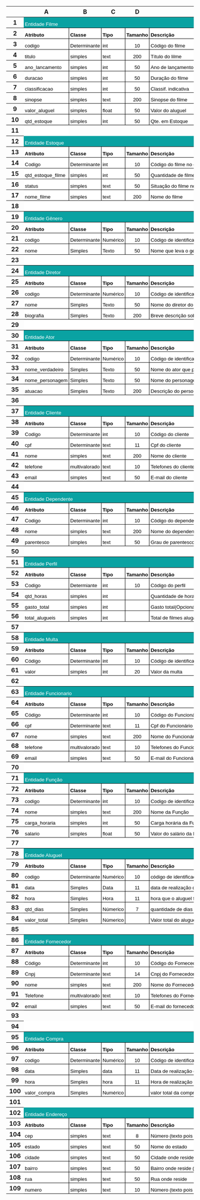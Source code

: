 <meta http-equiv="Content-Type" content="text/html; charset=utf-8"><link type="text/css" rel="stylesheet" href="resources/sheet.css" >
<style type="text/css">.ritz .waffle a { color: inherit; }.ritz .waffle .s6{border-bottom:1px SOLID #000000;background-color:#ffffff;}.ritz .waffle .s2{border-bottom:1px SOLID #000000;border-right:1px SOLID #000000;background-color:#ffffff;text-align:left;color:#000000;font-family:'Arial';font-size:10pt;vertical-align:bottom;white-space:nowrap;direction:ltr;padding:2px 3px 2px 3px;}.ritz .waffle .s3{border-bottom:1px SOLID #000000;border-right:1px SOLID #000000;background-color:#ffffff;text-align:center;color:#000000;font-family:'Arial';font-size:10pt;vertical-align:bottom;white-space:nowrap;direction:ltr;padding:2px 3px 2px 3px;}.ritz .waffle .s1{border-bottom:1px SOLID #000000;border-right:1px SOLID #000000;background-color:#ffffff;text-align:left;font-weight:bold;color:#000000;font-family:'Arial';font-size:10pt;vertical-align:bottom;white-space:nowrap;direction:ltr;padding:2px 3px 2px 3px;}.ritz .waffle .s0{border-bottom:1px SOLID #000000;border-right:1px SOLID #000000;background-color:#0aa2a2;text-align:left;color:#ffffff;font-family:'Arial';font-size:10pt;vertical-align:bottom;white-space:nowrap;direction:ltr;padding:2px 3px 2px 3px;}.ritz .waffle .s7{border-right: none;border-bottom:1px SOLID #000000;background-color:#ffffff;text-align:left;color:#000000;font-family:'Arial';font-size:10pt;vertical-align:bottom;white-space:nowrap;direction:ltr;padding:2px 3px 2px 3px;}.ritz .waffle .s4{background-color:#ffffff;text-align:left;color:#000000;font-family:'Arial';font-size:10pt;vertical-align:bottom;white-space:nowrap;direction:ltr;padding:2px 3px 2px 3px;}.ritz .waffle .s5{border-bottom:1px SOLID #000000;background-color:#0aa2a2;text-align:left;color:#ffffff;font-family:'Arial';font-size:10pt;vertical-align:bottom;white-space:nowrap;direction:ltr;padding:2px 3px 2px 3px;}.ritz .waffle .s8{border-bottom:1px SOLID #000000;background-color:#ffffff;text-align:left;color:#000000;font-family:'Arial';font-size:10pt;vertical-align:bottom;white-space:nowrap;direction:ltr;padding:2px 3px 2px 3px;}</style><div class="ritz grid-container" dir="ltr"><table class="waffle" cellspacing="0" cellpadding="0"><thead><tr><th class="row-header freezebar-origin-ltr"></th><th id="0C0" style="width:136px;" class="column-headers-background">A</th><th id="0C1" style="width:100px;" class="column-headers-background">B</th><th id="0C2" style="width:100px;" class="column-headers-background">C</th><th id="0C3" style="width:100px;" class="column-headers-background">D</th><th id="0C4" style="width:318px;" class="column-headers-background">E</th></tr></thead><tbody><tr style="height: 20px"><th id="0R0" style="height: 20px;" class="row-headers-background"><div class="row-header-wrapper" style="line-height: 20px">1</div></th><td class="s0" dir="ltr" colspan="5">Entidade Filme</td></tr><tr style="height: 20px"><th id="0R1" style="height: 20px;" class="row-headers-background"><div class="row-header-wrapper" style="line-height: 20px">2</div></th><td class="s1" dir="ltr">Atributo</td><td class="s1" dir="ltr">Classe</td><td class="s1" dir="ltr">Tipo</td><td class="s1" dir="ltr">Tamanho</td><td class="s1" dir="ltr">Descrição</td></tr><tr style="height: 20px"><th id="0R2" style="height: 20px;" class="row-headers-background"><div class="row-header-wrapper" style="line-height: 20px">3</div></th><td class="s2" dir="ltr">codigo</td><td class="s2" dir="ltr">Determinante</td><td class="s2" dir="ltr">int</td><td class="s3" dir="ltr">10</td><td class="s2" dir="ltr">Código do filme</td></tr><tr style="height: 20px"><th id="0R3" style="height: 20px;" class="row-headers-background"><div class="row-header-wrapper" style="line-height: 20px">4</div></th><td class="s2" dir="ltr">titulo</td><td class="s2" dir="ltr">simples</td><td class="s2" dir="ltr">text</td><td class="s3" dir="ltr">200</td><td class="s2" dir="ltr">Título do lilme</td></tr><tr style="height: 20px"><th id="0R4" style="height: 20px;" class="row-headers-background"><div class="row-header-wrapper" style="line-height: 20px">5</div></th><td class="s2" dir="ltr">ano_lancamento</td><td class="s2" dir="ltr">simples</td><td class="s2" dir="ltr">int</td><td class="s3" dir="ltr">50</td><td class="s2" dir="ltr">Ano de lançamento</td></tr><tr style="height: 20px"><th id="0R5" style="height: 20px;" class="row-headers-background"><div class="row-header-wrapper" style="line-height: 20px">6</div></th><td class="s2" dir="ltr">duracao</td><td class="s2" dir="ltr">simples</td><td class="s2" dir="ltr">int</td><td class="s3" dir="ltr">50</td><td class="s2" dir="ltr">Duração do filme</td></tr><tr style="height: 20px"><th id="0R6" style="height: 20px;" class="row-headers-background"><div class="row-header-wrapper" style="line-height: 20px">7</div></th><td class="s2" dir="ltr">classificacao</td><td class="s2" dir="ltr">simples</td><td class="s2" dir="ltr">int</td><td class="s3" dir="ltr">50</td><td class="s2" dir="ltr">Classif. indicativa</td></tr><tr style="height: 20px"><th id="0R7" style="height: 20px;" class="row-headers-background"><div class="row-header-wrapper" style="line-height: 20px">8</div></th><td class="s2" dir="ltr">sinopse</td><td class="s2" dir="ltr">simples</td><td class="s2" dir="ltr">text</td><td class="s3" dir="ltr">200</td><td class="s2" dir="ltr">Sinopse do filme</td></tr><tr style="height: 20px"><th id="0R8" style="height: 20px;" class="row-headers-background"><div class="row-header-wrapper" style="line-height: 20px">9</div></th><td class="s2" dir="ltr">valor_aluguel</td><td class="s2" dir="ltr">simples</td><td class="s2" dir="ltr">float</td><td class="s3" dir="ltr">50</td><td class="s2" dir="ltr">Valor do aluguel</td></tr><tr style="height: 20px"><th id="0R9" style="height: 20px;" class="row-headers-background"><div class="row-header-wrapper" style="line-height: 20px">10</div></th><td class="s2" dir="ltr">qtd_estoque</td><td class="s2" dir="ltr">simples</td><td class="s2" dir="ltr">int</td><td class="s3" dir="ltr">50</td><td class="s2" dir="ltr">Qte. em Estoque</td></tr><tr style="height: 20px"><th id="0R10" style="height: 20px;" class="row-headers-background"><div class="row-header-wrapper" style="line-height: 20px">11</div></th><td class="s4" dir="ltr"></td><td></td><td></td><td></td><td></td></tr><tr style="height: 20px"><th id="0R11" style="height: 20px;" class="row-headers-background"><div class="row-header-wrapper" style="line-height: 20px">12</div></th><td class="s5" dir="ltr" colspan="5">Entidade Estoque</td></tr><tr style="height: 20px"><th id="0R12" style="height: 20px;" class="row-headers-background"><div class="row-header-wrapper" style="line-height: 20px">13</div></th><td class="s1" dir="ltr">Atributo</td><td class="s1" dir="ltr">Classe</td><td class="s1" dir="ltr">Tipo</td><td class="s1" dir="ltr">Tamanho</td><td class="s1" dir="ltr">Descrição</td></tr><tr style="height: 20px"><th id="0R13" style="height: 20px;" class="row-headers-background"><div class="row-header-wrapper" style="line-height: 20px">14</div></th><td class="s2" dir="ltr">Codigo</td><td class="s2" dir="ltr">Determinante</td><td class="s2" dir="ltr">int</td><td class="s3" dir="ltr">10</td><td class="s2" dir="ltr">Código do filme no estoque</td></tr><tr style="height: 20px"><th id="0R14" style="height: 20px;" class="row-headers-background"><div class="row-header-wrapper" style="line-height: 20px">15</div></th><td class="s2" dir="ltr">qtd_estoque_filme</td><td class="s2" dir="ltr">simples</td><td class="s2" dir="ltr">int</td><td class="s3" dir="ltr">50</td><td class="s2" dir="ltr">Quantidade de filmes específico no estoque</td></tr><tr style="height: 20px"><th id="0R15" style="height: 20px;" class="row-headers-background"><div class="row-header-wrapper" style="line-height: 20px">16</div></th><td class="s2" dir="ltr">status</td><td class="s2" dir="ltr">simples</td><td class="s2" dir="ltr">text</td><td class="s3" dir="ltr">50</td><td class="s2" dir="ltr">Situação do filme no estoque</td></tr><tr style="height: 20px"><th id="0R16" style="height: 20px;" class="row-headers-background"><div class="row-header-wrapper" style="line-height: 20px">17</div></th><td class="s2" dir="ltr">nome_filme</td><td class="s2" dir="ltr">simples</td><td class="s2" dir="ltr">text</td><td class="s3" dir="ltr">200</td><td class="s2" dir="ltr">Nome do filme</td></tr><tr style="height: 20px"><th id="0R17" style="height: 20px;" class="row-headers-background"><div class="row-header-wrapper" style="line-height: 20px">18</div></th><td class="s6"></td><td class="s6"></td><td class="s6"></td><td class="s6"></td><td class="s6"></td></tr><tr style="height: 20px"><th id="0R18" style="height: 20px;" class="row-headers-background"><div class="row-header-wrapper" style="line-height: 20px">19</div></th><td class="s0" dir="ltr" colspan="5">Entidade Gênero</td></tr><tr style="height: 20px"><th id="0R19" style="height: 20px;" class="row-headers-background"><div class="row-header-wrapper" style="line-height: 20px">20</div></th><td class="s1" dir="ltr">Atributo</td><td class="s1" dir="ltr">Classe</td><td class="s1" dir="ltr">Tipo</td><td class="s1" dir="ltr">Tamanho</td><td class="s1" dir="ltr">Descrição</td></tr><tr style="height: 20px"><th id="0R20" style="height: 20px;" class="row-headers-background"><div class="row-header-wrapper" style="line-height: 20px">21</div></th><td class="s2" dir="ltr">codigo</td><td class="s2" dir="ltr">Determinante</td><td class="s2" dir="ltr">Numérico</td><td class="s3" dir="ltr">10</td><td class="s2" dir="ltr">Código de identificação do gênero</td></tr><tr style="height: 20px"><th id="0R21" style="height: 20px;" class="row-headers-background"><div class="row-header-wrapper" style="line-height: 20px">22</div></th><td class="s2" dir="ltr">nome</td><td class="s2" dir="ltr">Simples</td><td class="s2" dir="ltr">Texto</td><td class="s3" dir="ltr">50</td><td class="s2" dir="ltr">Nome que leva o genêro do filme</td></tr><tr style="height: 20px"><th id="0R22" style="height: 20px;" class="row-headers-background"><div class="row-header-wrapper" style="line-height: 20px">23</div></th><td class="s6"></td><td class="s6"></td><td class="s6"></td><td class="s6"></td><td class="s6"></td></tr><tr style="height: 20px"><th id="0R23" style="height: 20px;" class="row-headers-background"><div class="row-header-wrapper" style="line-height: 20px">24</div></th><td class="s0" dir="ltr" colspan="5">Entidade Diretor</td></tr><tr style="height: 20px"><th id="0R24" style="height: 20px;" class="row-headers-background"><div class="row-header-wrapper" style="line-height: 20px">25</div></th><td class="s1" dir="ltr">Atributo</td><td class="s1" dir="ltr">Classe</td><td class="s1" dir="ltr">Tipo</td><td class="s1" dir="ltr">Tamanho</td><td class="s1" dir="ltr">Descrição</td></tr><tr style="height: 20px"><th id="0R25" style="height: 20px;" class="row-headers-background"><div class="row-header-wrapper" style="line-height: 20px">26</div></th><td class="s2" dir="ltr">codigo</td><td class="s2" dir="ltr">Determinante</td><td class="s2" dir="ltr">Numérico</td><td class="s3" dir="ltr">10</td><td class="s2" dir="ltr">Código de identificação do diretor</td></tr><tr style="height: 20px"><th id="0R26" style="height: 20px;" class="row-headers-background"><div class="row-header-wrapper" style="line-height: 20px">27</div></th><td class="s2" dir="ltr">nome</td><td class="s2" dir="ltr">Simples</td><td class="s2" dir="ltr">Texto</td><td class="s3" dir="ltr">50</td><td class="s2" dir="ltr">Nome do diretor do filme</td></tr><tr style="height: 20px"><th id="0R27" style="height: 20px;" class="row-headers-background"><div class="row-header-wrapper" style="line-height: 20px">28</div></th><td class="s2" dir="ltr">biografia</td><td class="s2" dir="ltr">Simples</td><td class="s2" dir="ltr">Texto</td><td class="s3" dir="ltr">200</td><td class="s2" dir="ltr">Breve descrição sobre o diretor</td></tr><tr style="height: 20px"><th id="0R28" style="height: 20px;" class="row-headers-background"><div class="row-header-wrapper" style="line-height: 20px">29</div></th><td class="s6"></td><td class="s6"></td><td class="s6"></td><td class="s6"></td><td class="s6"></td></tr><tr style="height: 20px"><th id="0R29" style="height: 20px;" class="row-headers-background"><div class="row-header-wrapper" style="line-height: 20px">30</div></th><td class="s0" dir="ltr" colspan="5">Entidade Ator</td></tr><tr style="height: 20px"><th id="0R30" style="height: 20px;" class="row-headers-background"><div class="row-header-wrapper" style="line-height: 20px">31</div></th><td class="s1" dir="ltr">Atributo</td><td class="s1" dir="ltr">Classe</td><td class="s1" dir="ltr">Tipo</td><td class="s1" dir="ltr">Tamanho</td><td class="s1" dir="ltr">Descrição</td></tr><tr style="height: 20px"><th id="0R31" style="height: 20px;" class="row-headers-background"><div class="row-header-wrapper" style="line-height: 20px">32</div></th><td class="s2" dir="ltr">codigo</td><td class="s2" dir="ltr">Determinante</td><td class="s2" dir="ltr">Numérico</td><td class="s3" dir="ltr">10</td><td class="s2" dir="ltr">Código de identificação do ator</td></tr><tr style="height: 20px"><th id="0R32" style="height: 20px;" class="row-headers-background"><div class="row-header-wrapper" style="line-height: 20px">33</div></th><td class="s2" dir="ltr">nome_verdadeiro</td><td class="s2" dir="ltr">Simples</td><td class="s2" dir="ltr">Texto</td><td class="s3" dir="ltr">50</td><td class="s2" dir="ltr">Nome do ator que participou do filme</td></tr><tr style="height: 20px"><th id="0R33" style="height: 20px;" class="row-headers-background"><div class="row-header-wrapper" style="line-height: 20px">34</div></th><td class="s2" dir="ltr">nome_personagem</td><td class="s2" dir="ltr">Simples</td><td class="s2" dir="ltr">Texto</td><td class="s3" dir="ltr">50</td><td class="s2" dir="ltr">Nome do personagem encenado </td></tr><tr style="height: 20px"><th id="0R34" style="height: 20px;" class="row-headers-background"><div class="row-header-wrapper" style="line-height: 20px">35</div></th><td class="s2" dir="ltr">atuacao</td><td class="s2" dir="ltr">Simples</td><td class="s2" dir="ltr">Texto</td><td class="s3" dir="ltr">200</td><td class="s2" dir="ltr">Descrição do personagem no filme</td></tr><tr style="height: 20px"><th id="0R35" style="height: 20px;" class="row-headers-background"><div class="row-header-wrapper" style="line-height: 20px">36</div></th><td class="s6"></td><td class="s6"></td><td class="s6"></td><td class="s6"></td><td class="s6"></td></tr><tr style="height: 20px"><th id="0R36" style="height: 20px;" class="row-headers-background"><div class="row-header-wrapper" style="line-height: 20px">37</div></th><td class="s0" dir="ltr" colspan="5">Entidade Cliente</td></tr><tr style="height: 20px"><th id="0R37" style="height: 20px;" class="row-headers-background"><div class="row-header-wrapper" style="line-height: 20px">38</div></th><td class="s1" dir="ltr">Atributo</td><td class="s1" dir="ltr">Classe</td><td class="s1" dir="ltr">Tipo</td><td class="s1" dir="ltr">Tamanho</td><td class="s1" dir="ltr">Descrição</td></tr><tr style="height: 20px"><th id="0R38" style="height: 20px;" class="row-headers-background"><div class="row-header-wrapper" style="line-height: 20px">39</div></th><td class="s2" dir="ltr">Codigo</td><td class="s2" dir="ltr">Determinante</td><td class="s2" dir="ltr">int</td><td class="s3" dir="ltr">10</td><td class="s2" dir="ltr">Código do cliente</td></tr><tr style="height: 20px"><th id="0R39" style="height: 20px;" class="row-headers-background"><div class="row-header-wrapper" style="line-height: 20px">40</div></th><td class="s2" dir="ltr">cpf</td><td class="s2" dir="ltr">Determinante</td><td class="s2" dir="ltr">text</td><td class="s3" dir="ltr">11</td><td class="s2" dir="ltr">Cpf do cliente</td></tr><tr style="height: 20px"><th id="0R40" style="height: 20px;" class="row-headers-background"><div class="row-header-wrapper" style="line-height: 20px">41</div></th><td class="s2" dir="ltr">nome</td><td class="s2" dir="ltr">simples</td><td class="s2" dir="ltr">text</td><td class="s3" dir="ltr">200</td><td class="s2" dir="ltr">Nome do cliente</td></tr><tr style="height: 20px"><th id="0R41" style="height: 20px;" class="row-headers-background"><div class="row-header-wrapper" style="line-height: 20px">42</div></th><td class="s2" dir="ltr">telefone</td><td class="s2" dir="ltr">multivalorado</td><td class="s2" dir="ltr">text</td><td class="s3" dir="ltr">10</td><td class="s2" dir="ltr">Telefones do cliente</td></tr><tr style="height: 20px"><th id="0R42" style="height: 20px;" class="row-headers-background"><div class="row-header-wrapper" style="line-height: 20px">43</div></th><td class="s2" dir="ltr">email</td><td class="s2" dir="ltr">simples</td><td class="s2" dir="ltr">text</td><td class="s3" dir="ltr">50</td><td class="s2" dir="ltr">E-mail do cliente</td></tr><tr style="height: 20px"><th id="0R43" style="height: 20px;" class="row-headers-background"><div class="row-header-wrapper" style="line-height: 20px">44</div></th><td class="s6"></td><td class="s6"></td><td class="s6"></td><td class="s6"></td><td class="s6"></td></tr><tr style="height: 20px"><th id="0R44" style="height: 20px;" class="row-headers-background"><div class="row-header-wrapper" style="line-height: 20px">45</div></th><td class="s0" dir="ltr" colspan="5">Entidade Dependente</td></tr><tr style="height: 20px"><th id="0R45" style="height: 20px;" class="row-headers-background"><div class="row-header-wrapper" style="line-height: 20px">46</div></th><td class="s1" dir="ltr">Atributo</td><td class="s1" dir="ltr">Classe</td><td class="s1" dir="ltr">Tipo</td><td class="s1" dir="ltr">Tamanho</td><td class="s1" dir="ltr">Descrição</td></tr><tr style="height: 20px"><th id="0R46" style="height: 20px;" class="row-headers-background"><div class="row-header-wrapper" style="line-height: 20px">47</div></th><td class="s2" dir="ltr">Codigo</td><td class="s2" dir="ltr">Determinante</td><td class="s2" dir="ltr">int</td><td class="s3" dir="ltr">10</td><td class="s2" dir="ltr">Código do dependente</td></tr><tr style="height: 20px"><th id="0R47" style="height: 20px;" class="row-headers-background"><div class="row-header-wrapper" style="line-height: 20px">48</div></th><td class="s2" dir="ltr">nome</td><td class="s2" dir="ltr">simples</td><td class="s2" dir="ltr">text</td><td class="s3" dir="ltr">200</td><td class="s2" dir="ltr">Nome do dependente</td></tr><tr style="height: 20px"><th id="0R48" style="height: 20px;" class="row-headers-background"><div class="row-header-wrapper" style="line-height: 20px">49</div></th><td class="s2" dir="ltr">parentesco</td><td class="s2" dir="ltr">simples</td><td class="s2" dir="ltr">text</td><td class="s3" dir="ltr">50</td><td class="s2" dir="ltr">Grau de parentesco com o cliente</td></tr><tr style="height: 20px"><th id="0R49" style="height: 20px;" class="row-headers-background"><div class="row-header-wrapper" style="line-height: 20px">50</div></th><td class="s6"></td><td class="s6"></td><td class="s6"></td><td class="s6"></td><td class="s6"></td></tr><tr style="height: 20px"><th id="0R50" style="height: 20px;" class="row-headers-background"><div class="row-header-wrapper" style="line-height: 20px">51</div></th><td class="s0" dir="ltr" colspan="5">Entidade Perfil</td></tr><tr style="height: 20px"><th id="0R51" style="height: 20px;" class="row-headers-background"><div class="row-header-wrapper" style="line-height: 20px">52</div></th><td class="s1">Atributo</td><td class="s1">Classe</td><td class="s1">Tipo</td><td class="s1">Tamanho</td><td class="s1">Descrição</td></tr><tr style="height: 20px"><th id="0R52" style="height: 20px;" class="row-headers-background"><div class="row-header-wrapper" style="line-height: 20px">53</div></th><td class="s2" dir="ltr">Codigo</td><td class="s2" dir="ltr">Determiante</td><td class="s2" dir="ltr">int</td><td class="s3" dir="ltr">10</td><td class="s2" dir="ltr">Código do perfil</td></tr><tr style="height: 20px"><th id="0R53" style="height: 20px;" class="row-headers-background"><div class="row-header-wrapper" style="line-height: 20px">54</div></th><td class="s2" dir="ltr">qtd_horas</td><td class="s2" dir="ltr">simples</td><td class="s2" dir="ltr">int</td><td class="s3" dir="ltr"></td><td class="s7 softmerge" dir="ltr"><div class="softmerge-inner" style="width:416px;left:-1px">Quantidade de horas com filmes alugados(Opcional)</div></td></tr><tr style="height: 20px"><th id="0R54" style="height: 20px;" class="row-headers-background"><div class="row-header-wrapper" style="line-height: 20px">55</div></th><td class="s2" dir="ltr">gasto_total</td><td class="s2" dir="ltr">simples</td><td class="s2" dir="ltr">int</td><td class="s3"></td><td class="s2" dir="ltr">Gasto total(Opcional)</td></tr><tr style="height: 20px"><th id="0R55" style="height: 20px;" class="row-headers-background"><div class="row-header-wrapper" style="line-height: 20px">56</div></th><td class="s2" dir="ltr">total_alugueis</td><td class="s2" dir="ltr">simples</td><td class="s2" dir="ltr">int</td><td class="s3"></td><td class="s2" dir="ltr">Total de filmes alugados(Opcional)</td></tr><tr style="height: 20px"><th id="0R56" style="height: 20px;" class="row-headers-background"><div class="row-header-wrapper" style="line-height: 20px">57</div></th><td class="s6"></td><td class="s6"></td><td class="s6"></td><td class="s6"></td><td class="s6"></td></tr><tr style="height: 20px"><th id="0R57" style="height: 20px;" class="row-headers-background"><div class="row-header-wrapper" style="line-height: 20px">58</div></th><td class="s0" colspan="5">Entidade Multa</td></tr><tr style="height: 20px"><th id="0R58" style="height: 20px;" class="row-headers-background"><div class="row-header-wrapper" style="line-height: 20px">59</div></th><td class="s1">Atributo</td><td class="s1">Classe</td><td class="s1">Tipo</td><td class="s1">Tamanho</td><td class="s1">Descrição</td></tr><tr style="height: 20px"><th id="0R59" style="height: 20px;" class="row-headers-background"><div class="row-header-wrapper" style="line-height: 20px">60</div></th><td class="s2">Código</td><td class="s2">Determinante</td><td class="s2">int</td><td class="s3" dir="ltr">10</td><td class="s2">Código de identificação da multa</td></tr><tr style="height: 20px"><th id="0R60" style="height: 20px;" class="row-headers-background"><div class="row-header-wrapper" style="line-height: 20px">61</div></th><td class="s2">valor</td><td class="s2">simples</td><td class="s2">int</td><td class="s3">20</td><td class="s2">Valor da multa</td></tr><tr style="height: 20px"><th id="0R61" style="height: 20px;" class="row-headers-background"><div class="row-header-wrapper" style="line-height: 20px">62</div></th><td class="s6"></td><td class="s6"></td><td class="s6"></td><td class="s6"></td><td class="s8" dir="ltr"></td></tr><tr style="height: 20px"><th id="0R62" style="height: 20px;" class="row-headers-background"><div class="row-header-wrapper" style="line-height: 20px">63</div></th><td class="s0" dir="ltr" colspan="5">Entidade Funcionario</td></tr><tr style="height: 20px"><th id="0R63" style="height: 20px;" class="row-headers-background"><div class="row-header-wrapper" style="line-height: 20px">64</div></th><td class="s1">Atributo</td><td class="s1">Classe</td><td class="s1">Tipo</td><td class="s1">Tamanho</td><td class="s1">Descrição</td></tr><tr style="height: 20px"><th id="0R64" style="height: 20px;" class="row-headers-background"><div class="row-header-wrapper" style="line-height: 20px">65</div></th><td class="s2" dir="ltr">Código</td><td class="s2" dir="ltr">Determinante</td><td class="s2" dir="ltr">int</td><td class="s3" dir="ltr">10</td><td class="s2" dir="ltr">Código do Funcionário</td></tr><tr style="height: 20px"><th id="0R65" style="height: 20px;" class="row-headers-background"><div class="row-header-wrapper" style="line-height: 20px">66</div></th><td class="s2" dir="ltr">cpf</td><td class="s2" dir="ltr">Determinante</td><td class="s2" dir="ltr">text</td><td class="s3" dir="ltr">11</td><td class="s2" dir="ltr">Cpf do Funcionário</td></tr><tr style="height: 20px"><th id="0R66" style="height: 20px;" class="row-headers-background"><div class="row-header-wrapper" style="line-height: 20px">67</div></th><td class="s2" dir="ltr">nome</td><td class="s2" dir="ltr">simples</td><td class="s2" dir="ltr">text</td><td class="s3" dir="ltr">200</td><td class="s2" dir="ltr">Nome do Funcionário</td></tr><tr style="height: 20px"><th id="0R67" style="height: 20px;" class="row-headers-background"><div class="row-header-wrapper" style="line-height: 20px">68</div></th><td class="s2" dir="ltr">telefone</td><td class="s2" dir="ltr">multivalorado</td><td class="s2" dir="ltr">text</td><td class="s3" dir="ltr">10</td><td class="s2" dir="ltr">Telefones do Funcionário</td></tr><tr style="height: 20px"><th id="0R68" style="height: 20px;" class="row-headers-background"><div class="row-header-wrapper" style="line-height: 20px">69</div></th><td class="s2" dir="ltr">email</td><td class="s2" dir="ltr">simples</td><td class="s2" dir="ltr">text</td><td class="s3" dir="ltr">50</td><td class="s2" dir="ltr">E-mail do Funcionário</td></tr><tr style="height: 20px"><th id="0R69" style="height: 20px;" class="row-headers-background"><div class="row-header-wrapper" style="line-height: 20px">70</div></th><td class="s6"></td><td class="s6"></td><td class="s6"></td><td class="s6"></td><td class="s6"></td></tr><tr style="height: 20px"><th id="0R70" style="height: 20px;" class="row-headers-background"><div class="row-header-wrapper" style="line-height: 20px">71</div></th><td class="s0" dir="ltr" colspan="5">Entidade Função</td></tr><tr style="height: 20px"><th id="0R71" style="height: 20px;" class="row-headers-background"><div class="row-header-wrapper" style="line-height: 20px">72</div></th><td class="s1">Atributo</td><td class="s1">Classe</td><td class="s1">Tipo</td><td class="s1">Tamanho</td><td class="s1">Descrição</td></tr><tr style="height: 20px"><th id="0R72" style="height: 20px;" class="row-headers-background"><div class="row-header-wrapper" style="line-height: 20px">73</div></th><td class="s2">codigo</td><td class="s2">Determinante</td><td class="s2">int</td><td class="s3" dir="ltr">10</td><td class="s2">Codigo de identificação da Função</td></tr><tr style="height: 20px"><th id="0R73" style="height: 20px;" class="row-headers-background"><div class="row-header-wrapper" style="line-height: 20px">74</div></th><td class="s2">nome</td><td class="s2">simples</td><td class="s2">text</td><td class="s3">200</td><td class="s2">Nome da Função</td></tr><tr style="height: 20px"><th id="0R74" style="height: 20px;" class="row-headers-background"><div class="row-header-wrapper" style="line-height: 20px">75</div></th><td class="s2">carga_horaria</td><td class="s2">simples</td><td class="s2">int</td><td class="s3">50</td><td class="s2">Carga horária da Função</td></tr><tr style="height: 20px"><th id="0R75" style="height: 20px;" class="row-headers-background"><div class="row-header-wrapper" style="line-height: 20px">76</div></th><td class="s2">salario</td><td class="s2">simples</td><td class="s2">float</td><td class="s3">50</td><td class="s2">Valor do salário da Função</td></tr><tr style="height: 20px"><th id="0R76" style="height: 20px;" class="row-headers-background"><div class="row-header-wrapper" style="line-height: 20px">77</div></th><td class="s6"></td><td class="s6"></td><td class="s6"></td><td class="s6"></td><td class="s6"></td></tr><tr style="height: 20px"><th id="0R77" style="height: 20px;" class="row-headers-background"><div class="row-header-wrapper" style="line-height: 20px">78</div></th><td class="s0" dir="ltr" colspan="5">Entidade Aluguel</td></tr><tr style="height: 20px"><th id="0R78" style="height: 20px;" class="row-headers-background"><div class="row-header-wrapper" style="line-height: 20px">79</div></th><td class="s1" dir="ltr">Atributo</td><td class="s1" dir="ltr">Classe</td><td class="s1" dir="ltr">Tipo</td><td class="s1" dir="ltr">Tamanho</td><td class="s1" dir="ltr">Descrição</td></tr><tr style="height: 20px"><th id="0R79" style="height: 20px;" class="row-headers-background"><div class="row-header-wrapper" style="line-height: 20px">80</div></th><td class="s2" dir="ltr">codigo</td><td class="s2" dir="ltr">Determinante</td><td class="s2" dir="ltr">Numérico</td><td class="s3" dir="ltr">10</td><td class="s2" dir="ltr">código de identificação do aluguel</td></tr><tr style="height: 20px"><th id="0R80" style="height: 20px;" class="row-headers-background"><div class="row-header-wrapper" style="line-height: 20px">81</div></th><td class="s2" dir="ltr">data</td><td class="s2" dir="ltr">Simples</td><td class="s2" dir="ltr">Data</td><td class="s3" dir="ltr">11</td><td class="s2" dir="ltr">data de realização do aluguel</td></tr><tr style="height: 20px"><th id="0R81" style="height: 20px;" class="row-headers-background"><div class="row-header-wrapper" style="line-height: 20px">82</div></th><td class="s2" dir="ltr">hora</td><td class="s2" dir="ltr">Simples</td><td class="s2" dir="ltr">Hora</td><td class="s3" dir="ltr">11</td><td class="s2" dir="ltr">hora que o aluguel foi feito</td></tr><tr style="height: 20px"><th id="0R82" style="height: 20px;" class="row-headers-background"><div class="row-header-wrapper" style="line-height: 20px">83</div></th><td class="s2" dir="ltr">qtd_dias</td><td class="s2" dir="ltr">Simples</td><td class="s2" dir="ltr">Númerico</td><td class="s3" dir="ltr">7</td><td class="s2" dir="ltr">quantidade de dias do aluguel</td></tr><tr style="height: 20px"><th id="0R83" style="height: 20px;" class="row-headers-background"><div class="row-header-wrapper" style="line-height: 20px">84</div></th><td class="s2" dir="ltr">valor_total</td><td class="s2" dir="ltr">Simples</td><td class="s2" dir="ltr">Númerico</td><td class="s2"></td><td class="s2" dir="ltr">Valor total do aluguel feito pelo cliente (opcional)</td></tr><tr style="height: 20px"><th id="0R84" style="height: 20px;" class="row-headers-background"><div class="row-header-wrapper" style="line-height: 20px">85</div></th><td class="s6"></td><td class="s6"></td><td class="s6"></td><td class="s6"></td><td class="s6"></td></tr><tr style="height: 20px"><th id="0R85" style="height: 20px;" class="row-headers-background"><div class="row-header-wrapper" style="line-height: 20px">86</div></th><td class="s0" dir="ltr" colspan="5">Entidade Fornecedor</td></tr><tr style="height: 20px"><th id="0R86" style="height: 20px;" class="row-headers-background"><div class="row-header-wrapper" style="line-height: 20px">87</div></th><td class="s1">Atributo</td><td class="s1">Classe</td><td class="s1">Tipo</td><td class="s1">Tamanho</td><td class="s1">Descrição</td></tr><tr style="height: 20px"><th id="0R87" style="height: 20px;" class="row-headers-background"><div class="row-header-wrapper" style="line-height: 20px">88</div></th><td class="s2" dir="ltr">Código</td><td class="s2" dir="ltr">Determinante</td><td class="s2" dir="ltr">int</td><td class="s3" dir="ltr">10</td><td class="s2" dir="ltr">Código do Fornecedor</td></tr><tr style="height: 20px"><th id="0R88" style="height: 20px;" class="row-headers-background"><div class="row-header-wrapper" style="line-height: 20px">89</div></th><td class="s2" dir="ltr">Cnpj</td><td class="s2" dir="ltr">Determinante</td><td class="s2" dir="ltr">text</td><td class="s3" dir="ltr">14</td><td class="s2" dir="ltr">Cnpj do Fornecedor</td></tr><tr style="height: 20px"><th id="0R89" style="height: 20px;" class="row-headers-background"><div class="row-header-wrapper" style="line-height: 20px">90</div></th><td class="s2" dir="ltr">nome</td><td class="s2" dir="ltr">simples</td><td class="s2" dir="ltr">text</td><td class="s3" dir="ltr">200</td><td class="s2" dir="ltr">Nome do Fornecedor</td></tr><tr style="height: 20px"><th id="0R90" style="height: 20px;" class="row-headers-background"><div class="row-header-wrapper" style="line-height: 20px">91</div></th><td class="s2" dir="ltr">Telefone</td><td class="s2" dir="ltr">multivalorado</td><td class="s2" dir="ltr">text</td><td class="s3" dir="ltr">10</td><td class="s2" dir="ltr">Telefones do Fornecedor</td></tr><tr style="height: 20px"><th id="0R91" style="height: 20px;" class="row-headers-background"><div class="row-header-wrapper" style="line-height: 20px">92</div></th><td class="s2" dir="ltr">email</td><td class="s2" dir="ltr">simples</td><td class="s2" dir="ltr">text</td><td class="s3" dir="ltr">50</td><td class="s2" dir="ltr">E-mail do fornecedor</td></tr><tr style="height: 20px"><th id="0R92" style="height: 20px;" class="row-headers-background"><div class="row-header-wrapper" style="line-height: 20px">93</div></th><td></td><td></td><td></td><td></td><td></td></tr><tr style="height: 20px"><th id="0R93" style="height: 20px;" class="row-headers-background"><div class="row-header-wrapper" style="line-height: 20px">94</div></th><td class="s6"></td><td class="s6"></td><td class="s6"></td><td class="s6"></td><td class="s6"></td></tr><tr style="height: 20px"><th id="0R94" style="height: 20px;" class="row-headers-background"><div class="row-header-wrapper" style="line-height: 20px">95</div></th><td class="s0" dir="ltr" colspan="5">Entidade Compra</td></tr><tr style="height: 20px"><th id="0R95" style="height: 20px;" class="row-headers-background"><div class="row-header-wrapper" style="line-height: 20px">96</div></th><td class="s1" dir="ltr">Atributo</td><td class="s1" dir="ltr">Classe</td><td class="s1" dir="ltr">Tipo</td><td class="s1" dir="ltr">Tamanho</td><td class="s1" dir="ltr">Descrição</td></tr><tr style="height: 20px"><th id="0R96" style="height: 20px;" class="row-headers-background"><div class="row-header-wrapper" style="line-height: 20px">97</div></th><td class="s2" dir="ltr">codigo</td><td class="s2" dir="ltr">Determinante</td><td class="s2" dir="ltr">Numérico</td><td class="s3" dir="ltr">10</td><td class="s2" dir="ltr">Código de identificação da compra</td></tr><tr style="height: 20px"><th id="0R97" style="height: 20px;" class="row-headers-background"><div class="row-header-wrapper" style="line-height: 20px">98</div></th><td class="s2" dir="ltr">data</td><td class="s2" dir="ltr">Simples</td><td class="s2" dir="ltr">data</td><td class="s3" dir="ltr">11</td><td class="s2" dir="ltr">Data de realização da compra</td></tr><tr style="height: 20px"><th id="0R98" style="height: 20px;" class="row-headers-background"><div class="row-header-wrapper" style="line-height: 20px">99</div></th><td class="s2" dir="ltr">hora</td><td class="s2" dir="ltr">Simples</td><td class="s2" dir="ltr">hora</td><td class="s3" dir="ltr">11</td><td class="s2" dir="ltr">Hora de realização da compra</td></tr><tr style="height: 20px"><th id="0R99" style="height: 20px;" class="row-headers-background"><div class="row-header-wrapper" style="line-height: 20px">100</div></th><td class="s2" dir="ltr">valor_compra</td><td class="s2" dir="ltr">Simples</td><td class="s2" dir="ltr">Numérico</td><td class="s2"></td><td class="s7 softmerge" dir="ltr"><div class="softmerge-inner" style="width:416px;left:-1px">valor total da compra feita pelo funcionário (opcional)</div></td></tr><tr style="height: 20px"><th id="0R100" style="height: 20px;" class="row-headers-background"><div class="row-header-wrapper" style="line-height: 20px">101</div></th><td></td><td></td><td></td><td></td><td></td></tr><tr style="height: 20px"><th id="0R101" style="height: 20px;" class="row-headers-background"><div class="row-header-wrapper" style="line-height: 20px">102</div></th><td class="s5" dir="ltr" colspan="5">Entidade Endereço</td></tr><tr style="height: 20px"><th id="0R102" style="height: 20px;" class="row-headers-background"><div class="row-header-wrapper" style="line-height: 20px">103</div></th><td class="s1" dir="ltr">Atributo</td><td class="s1" dir="ltr">Classe</td><td class="s1" dir="ltr">Tipo</td><td class="s1" dir="ltr">Tamanho</td><td class="s1" dir="ltr">Descrição</td></tr><tr style="height: 20px"><th id="0R103" style="height: 20px;" class="row-headers-background"><div class="row-header-wrapper" style="line-height: 20px">104</div></th><td class="s2" dir="ltr">cep</td><td class="s2" dir="ltr">simples</td><td class="s2" dir="ltr">text</td><td class="s3" dir="ltr">8</td><td class="s7 softmerge" dir="ltr"><div class="softmerge-inner" style="width:416px;left:-1px">Número (texto pois pode ser 5911-111, por exemplo)</div></td></tr><tr style="height: 20px"><th id="0R104" style="height: 20px;" class="row-headers-background"><div class="row-header-wrapper" style="line-height: 20px">105</div></th><td class="s2" dir="ltr">estado</td><td class="s2" dir="ltr">simples</td><td class="s2" dir="ltr">text</td><td class="s3" dir="ltr">50</td><td class="s2" dir="ltr">Nome do estado</td></tr><tr style="height: 20px"><th id="0R105" style="height: 20px;" class="row-headers-background"><div class="row-header-wrapper" style="line-height: 20px">106</div></th><td class="s2" dir="ltr">cidade</td><td class="s2" dir="ltr">simples</td><td class="s2" dir="ltr">text</td><td class="s3" dir="ltr">50</td><td class="s2" dir="ltr">Cidade onde reside (Caicó)</td></tr><tr style="height: 20px"><th id="0R106" style="height: 20px;" class="row-headers-background"><div class="row-header-wrapper" style="line-height: 20px">107</div></th><td class="s2" dir="ltr">bairro</td><td class="s2" dir="ltr">simples</td><td class="s2" dir="ltr">text</td><td class="s3" dir="ltr">50</td><td class="s2" dir="ltr">Bairro onde reside (Penedo)</td></tr><tr style="height: 20px"><th id="0R107" style="height: 20px;" class="row-headers-background"><div class="row-header-wrapper" style="line-height: 20px">108</div></th><td class="s2" dir="ltr">rua</td><td class="s2" dir="ltr">simples</td><td class="s2" dir="ltr">text</td><td class="s3" dir="ltr">50</td><td class="s2" dir="ltr">Rua onde reside</td></tr><tr style="height: 20px"><th id="0R108" style="height: 20px;" class="row-headers-background"><div class="row-header-wrapper" style="line-height: 20px">109</div></th><td class="s2" dir="ltr">numero</td><td class="s2" dir="ltr">simples</td><td class="s2" dir="ltr">text</td><td class="s3" dir="ltr">10</td><td class="s2" dir="ltr">Número (texto pois pode ser 1A, por exemplo)</td></tr></tbody></table></div>
